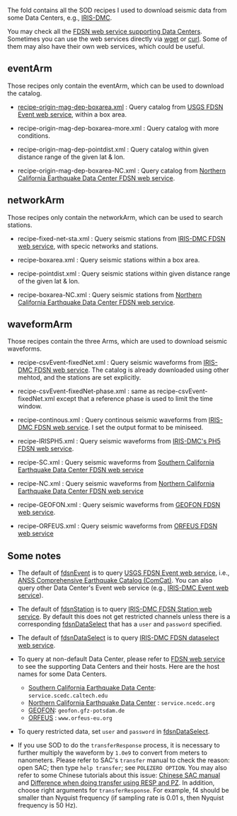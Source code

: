 
The fold contains all the SOD recipes I used to download seismic data from some Data Centers, e.g., [IRIS-DMC](https://ds.iris.edu/ds/nodes/dmc/).

You may check all the [FDSN web service supporting Data Centers](https://www.fdsn.org/webservices/). Sometimes you can use the web services directly via [wget](https://www.gnu.org/software/wget/) or [curl](https://curl.haxx.se/). Some of them may also have their own web services, which could be useful.


## eventArm

Those recipes only contain the eventArm, which can be used to download the catalog.

- [recipe-origin-mag-dep-boxarea.xml](eventArm/recipe-origin-mag-dep-boxarea.xml) : Query catalog from [USGS FDSN Event web service](https://earthquake.usgs.gov/fdsnws/event/1/), within a box area.

- recipe-origin-mag-dep-boxarea-more.xml : Query catalog with more conditions.

- recipe-origin-mag-dep-pointdist.xml : Query catalog within given distance range of the given lat & lon.

- recipe-origin-mag-dep-boxarea-NC.xml : Query catalog from [Northern California Earthquake Data Center FDSN web service](http://service.ncedc.org/).


## networkArm

Those recipes only contain the networkArm, which can be used to search stations.

- recipe-fixed-net-sta.xml : Query seismic stations from [IRIS-DMC FDSN web service](http://service.iris.edu/fdsnws/), with specic networks and stations.

- recipe-boxarea.xml : Query seismic stations within a box area.

- recipe-pointdist.xml : Query seismic stations within given distance range of the given lat & lon.

- recipe-boxarea-NC.xml : Query seismic stations from [Northern California Earthquake Data Center FDSN web service](http://service.ncedc.org/).


## waveformArm

Those recipes contain the three Arms, which are used to download seismic waveforms.

- recipe-csvEvent-fixedNet.xml : Query seismic waveforms from [IRIS-DMC FDSN web service](http://service.iris.edu/fdsnws/). The catalog is already downloaded using other mehtod, and the stations are set explicitly.

- recipe-csvEvent-fixedNet-phase.xml : same as recipe-csvEvent-fixedNet.xml except that a reference phase is used to limit the time window.

- recipe-continous.xml : Query continous seismic waveforms from [IRIS-DMC FDSN web service](http://service.iris.edu/fdsnws/). I set the output format to be miniseed.

- recipe-IRISPH5.xml : Query seismic waveforms from [IRIS-DMC's PH5 FDSN web service](http://service.iris.edu/ph5ws/).

- recipe-SC.xml      : Query seismic waveforms from [Southern California Earthquake Data Center FDSN web service](https://service.scedc.caltech.edu/)
- recipe-NC.xml      : Query seismic waveforms from [Northern California Earthquake Data Center FDSN web service](http://service.ncedc.org/)

- recipe-GEOFON.xml  : Query seismic waveforms from [GEOFON FDSN web service](http://geofon.gfz-potsdam.de/fdsnws/).

- recipe-ORFEUS.xml  : Query seismic waveforms from [ORFEUS FDSN web service](http://www.orfeus-eu.org/fdsnws/)



## Some notes

- The default of [fdsnEvent](http://www.seis.sc.edu/sod/ingredients/fdsnEvent.html) is to query [USGS FDSN Event web service](https://earthquake.usgs.gov/fdsnws/event/1/), i.e., [ANSS Comprehensive Earthquake Catalog (ComCat)](https://earthquake.usgs.gov/earthquakes/search/). You can also query other Data Center's Event web service (e.g., [IRIS-DMC Event web service](http://service.iris.edu/fdsnws/event/1)).

- The default of [fdsnStation](http://www.seis.sc.edu/sod/ingredients/fdsnStation.html) is to query [IRIS-DMC FDSN Station web service](http://service.iris.edu/fdsnws/station/1/). By default this does not get restricted channels unless there is a corresponding [fdsnDataSelect](http://www.seis.sc.edu/sod/ingredients/fdsnDataSelect.html) that has a `user` and `password` specified.

- The default of [fdsnDataSelect](http://www.seis.sc.edu/sod/ingredients/fdsnDataSelect.html) is to query [IRIS-DMC FDSN dataselect web service](http://service.iris.edu/fdsnws/dataselect/1/).

- To query at non-default Data Center, please refer to [FDSN web service](https://www.fdsn.org/webservices/) to see the supporting Data Centers and their hosts. Here are the host names for some Data Centers.

    - [Southern California Earthquake Data Cente](https://service.scedc.caltech.edu/): `service.scedc.caltech.edu`
    - [Northern California Earthquake Data Center](http://service.ncedc.org/) : `service.ncedc.org`
    - [GEOFON](http://geofon.gfz-potsdam.de/fdsnws/): `geofon.gfz-potsdam.de`
    - [ORFEUS](http://www.orfeus-eu.org/fdsnws/) : `www.orfeus-eu.org`

- To query restricted data, set `user` and `password` in [fdsnDataSelect](http://www.seis.sc.edu/sod/ingredients/fdsnDataSelect.html).

- If you use SOD to do the `transferResponse` process, it is necessary to further multiply the waveform by `1.0e9` to convert from meters to nanometers. Please refer to SAC's `transfer` manual to check the reason: open SAC; then type `help transfer`; see `POLEZERO OPTION`. You may also refer to some Chinese tutorials about this issue: [Chinese SAC manual](https://seisman.github.io/SAC_Docs_zh/commands/transfer/) and [Difference when doing transfer using RESP and PZ](https://blog.seisman.info/resp-sacpz-difference/). In addition, choose right arguments for `transferResponse`. For example, f4 should be smaller than Nyquist frequency (if sampling rate is 0.01 s, then Nyquist frequency is 50 Hz).


